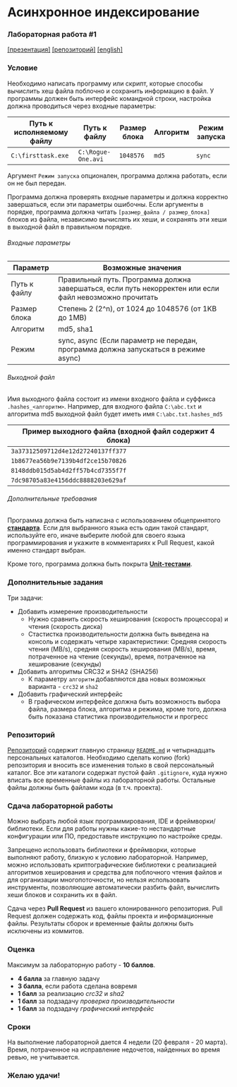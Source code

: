 # Асинхронное индексирование
### Лабораторная работа #1
[[презентация]](https://www.dropbox.com/s/87wf7nosd832sk3/Task%201.pptx?dl=0) [[репозиторий]](https://github.com/Andrew414/indexingtask) [[english]](https://github.com/Andrew414/indexingtask/blob/master/README.md)

### Условие
Необходимо написать программу или скрипт, которые способы вычислить хеш файла поблочно и сохранить информацию в файл. У программы должен быть интерфейс командной строки, настройка должна проводиться через входные параметры:

Путь к исполняемому файлу|Путь к файлу|Размер блока|Алгоритм|Режим запуска
-------------------------|------------|------------|--------|-------------
`C:\firsttask.exe`|`C:\Rogue-One.avi`|`1048576`|`md5`|`sync`

Аргумент `Режим запуска` опционален, программа должна работать, если он не был передан.

Программа должна проверять входные параметры и должна корректно завершаться, если эти параметры ошибочны. Если аргументы в порядке, программа должна читать `[размер_файла / размер_блока]` блоков из файла, независимо вычислять их хеши, и сохранять эти хеши в выходной файл в правильном порядке.

###### Входные параметры
Параметр|Возможные значения
--------|------------------
Путь к файлу|Правильный путь. Программа должна завершаться, если путь некорректен или если файл невозможно прочитать
Размер блока|Степень 2 (2^n), от 1024 до 1048576 (от 1KB до 1MB)
Алгоритм|md5, sha1
Режим|sync, async (Если параметр не передан, программа должна запускаться в режиме async)


###### Выходной файл
Имя выходного файла состоит из имени входного файла и суффикса `.hashes_<алгоритм>`. Например, для входного файла `C:\abc.txt` и алгоритма md5 выходной файл будет иметь имя `C:\abc.txt.hashes_md5`

Пример выходного файла (входной файл содержит 4 блока)|
------------------------------------------------------|
`3a37312509712d4e12d27240137ff377`|
`1b8677ea56b9e7139b4df2ce15b70826`|
`8148ddb015d5ab4d2ff57b4cd7355f7f`|
`7dc98705a83e4156ddc8888203e629af`|

###### Дополнительные требования
Программа должна быть написана с использованием общепринятого [**стандарта**](https://ru.wikipedia.org/wiki/Стандарт_оформления_кода). Если для выбранного языка есть один такой стандарт, используйте его, иначе выберите любой для своего языка программирования и укажите в комментариях к Pull Request, какой именно стандарт выбран.

Кроме того, программа должна быть покрыта [**Unit-тестами**](https://ru.wikipedia.org/wiki/Модульное_тестирование).

### Дополнительные задания
Три задачи:
* Добавить измерение производительности
  * Нужно сравнить скорость хеширования (скорость процессора) и чтения (скорость диска)
  * Стастистка производительности должна быть выведена на консоль и содержать четыре характеристики: Средняя скорость чтения (MB/s), средняя скорость хеширования (MB/s), время, потраченное на чтение (секунды), время, потраченное на хеширование (секунды)
* Добавить алгоритмы CRC32 и SHA2 (SHA256)
  * К параметру `алгоритм` добавляются два новых возможных варианта - `crc32` и `sha2`
* Добавить графический интерфейс
  * В графическом интерфейсе должна быть возможность выбора файла, размера блока, алгоритма и режима, кроме того, должна быть показана статистика производительности и прогресс

### Репозиторий
[Репозиторий](https://github.com/Andrew414/indexingtask) содержит главную страницу [`README.md`](https://github.com/Andrew414/indexingtask/blob/master/README.rus.md) и четырнадцать персональных каталогов. Необходимо сделать копию (fork) репозитория и вносить все изменения только в свой персональный каталог. Все эти каталоги содержат пустой файл `.gitignore`, куда нужно вписать все временные файлы из лабораторной работы. Остальные файлы должны быть файлами кода (в т.ч. проекта).

### Сдача лабораторной работы
Можно выбрать любой язык программирования, IDE и фреймворки/библиотеки. Если для работы нужны какие-то нестандартные конфигурации или ПО, предоставьте инструкцию по настройке среды.

Запрещено использовать библиотеки и фреймворки, которые выполняют работу, близкую к условию лабораторной. Например, можно использовать криптографические библиотеки с реализацией алгоритмов хеширования и средства для поблочного чтения файлов и для организации многопоточности, но нельзя использовать инструменты, позволяющие автоматически разбить файл, вычислить хеши блоков и сохранить их в файл.

Сдача через **Pull Request** из вашего клонированного репозитория. Pull Request должен содержать код, файлы проекта и информационные файлы. Результаты сборок и временные файлы должны быть исключены из коммитов.

### Оценка
Максимум за лабораторную работу - **10 баллов**.
- **4 балла** за главную задачу
- **3 балла**, если работа сделана вовремя
- **1 балл** за реализацию *crc32* и *sha2*
- **1 балл** за подзадачу *проверка производительности* 
- **1 балл** за подзадачу *графический интерфейс*

### Сроки
На выполнение лабораторной дается 4 недели (20 февраля - 20 марта). Время, потраченное на исправление недочетов, найденных во время ревью, не учитывается.

### Желаю удачи!
